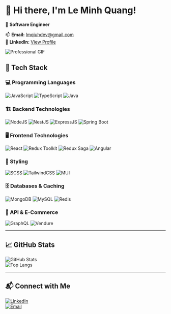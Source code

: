 # 👋 Hi there, I'm Le Minh Quang!  

🚀 **Software Engineer**  

📫 **Email:** lmqiuhdev@gmail.com  
🔗 **LinkedIn:** [View Profile](https://www.linkedin.com/analytics/profile-views/)  

![Professional GIF](https://media0.giphy.com/media/v1.Y2lkPTc5MGI3NjExZWl1cWFuOGRteGQzMXdscmpsdmJzOTA1bHp2bGVwajJzaG82czk0NyZlcD12MV9pbnRlcm5hbF9naWZfYnlfaWQmY3Q9Zw/mCRJDo24UvJMA/giphy.gif)  


## 🔧 Tech Stack  

### 💻 Programming Languages  
![JavaScript](https://img.shields.io/badge/JavaScript-F7DF1E?style=for-the-badge&logo=javascript&logoColor=black) ![TypeScript](https://img.shields.io/badge/TypeScript-3178C6?style=for-the-badge&logo=typescript&logoColor=white) ![Java](https://img.shields.io/badge/Java-007396?style=for-the-badge&logo=java&logoColor=white)  

### 🏗️ Backend Technologies  
![NodeJS](https://img.shields.io/badge/Node.js-43853D?style=for-the-badge&logo=node.js&logoColor=white) ![NestJS](https://img.shields.io/badge/NestJS-E0234E?style=for-the-badge&logo=nestjs&logoColor=white) ![ExpressJS](https://img.shields.io/badge/Express.js-000000?style=for-the-badge&logo=express&logoColor=white) ![Spring Boot](https://img.shields.io/badge/Spring%20Boot-6DB33F?style=for-the-badge&logo=spring-boot&logoColor=white)  

### 🖥️ Frontend Technologies  
![React](https://img.shields.io/badge/React-61DAFB?style=for-the-badge&logo=react&logoColor=black) ![Redux Toolkit](https://img.shields.io/badge/Redux%20Toolkit-764ABC?style=for-the-badge&logo=redux&logoColor=white) ![Redux Saga](https://img.shields.io/badge/Redux%20Saga-999999?style=for-the-badge&logo=redux-saga&logoColor=white) ![Angular](https://img.shields.io/badge/Angular-DD0031?style=for-the-badge&logo=angular&logoColor=white)  

### 🎨 Styling  
![SCSS](https://img.shields.io/badge/SCSS-CC6699?style=for-the-badge&logo=sass&logoColor=white) ![TailwindCSS](https://img.shields.io/badge/TailwindCSS-38B2AC?style=for-the-badge&logo=tailwind-css&logoColor=white) ![MUI](https://img.shields.io/badge/MUI-007FFF?style=for-the-badge&logo=mui&logoColor=white)  

### 🗄️ Databases & Caching  
![MongoDB](https://img.shields.io/badge/MongoDB-47A248?style=for-the-badge&logo=mongodb&logoColor=white) ![MySQL](https://img.shields.io/badge/MySQL-4479A1?style=for-the-badge&logo=mysql&logoColor=white) ![Redis](https://img.shields.io/badge/Redis-DC382D?style=for-the-badge&logo=redis&logoColor=white)  

### 🚀 API & E-Commerce  
![GraphQL](https://img.shields.io/badge/GraphQL-E10098?style=for-the-badge&logo=graphql&logoColor=white) ![Vendure](https://img.shields.io/badge/Vendure-5B4F98?style=for-the-badge&logo=vendure&logoColor=white)  

---

## 📈 GitHub Stats  
![GitHub Stats](https://github-readme-stats.vercel.app/api?username=Quindart&show_icons=true&theme=radical)  
![Top Langs](https://github-readme-stats.vercel.app/api/top-langs/?username=Quindart&layout=compact&theme=radical)  

---

## 📬 Connect with Me  
[![LinkedIn](https://img.shields.io/badge/LinkedIn-0077B5?style=for-the-badge&logo=linkedin&logoColor=white)](https://www.linkedin.com/analytics/profile-views/)  
[![Email](https://img.shields.io/badge/Email-D14836?style=for-the-badge&logo=gmail&logoColor=white)](mailto:lmqiuhdev@gmail.com)  
